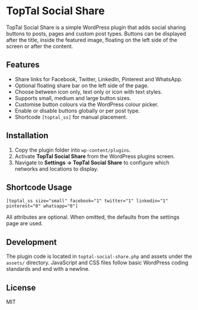 # TopTal Social Share

TopTal Social Share is a simple WordPress plugin that adds social sharing buttons to posts, pages and custom post types. Buttons can be displayed after the title, inside the featured image, floating on the left side of the screen or after the content.

## Features

- Share links for Facebook, Twitter, LinkedIn, Pinterest and WhatsApp.
- Optional floating share bar on the left side of the page.
- Choose between icon only, text only or icon with text styles.
- Supports small, medium and large button sizes.
- Customise button colours via the WordPress colour picker.
- Enable or disable buttons globally or per post type.
- Shortcode `[toptal_ss]` for manual placement.

## Installation

1. Copy the plugin folder into `wp-content/plugins`.
2. Activate **TopTal Social Share** from the WordPress plugins screen.
3. Navigate to **Settings → TopTal Social Share** to configure which networks and locations to display.

## Shortcode Usage

```
[toptal_ss size="small" facebook="1" twitter="1" linkedin="1" pinterest="0" whatsapp="0"]
```

All attributes are optional. When omitted, the defaults from the settings page are used.

## Development

The plugin code is located in `toptal-social-share.php` and assets under the `assets/` directory. JavaScript and CSS files follow basic WordPress coding standards and end with a newline.

## License

MIT
